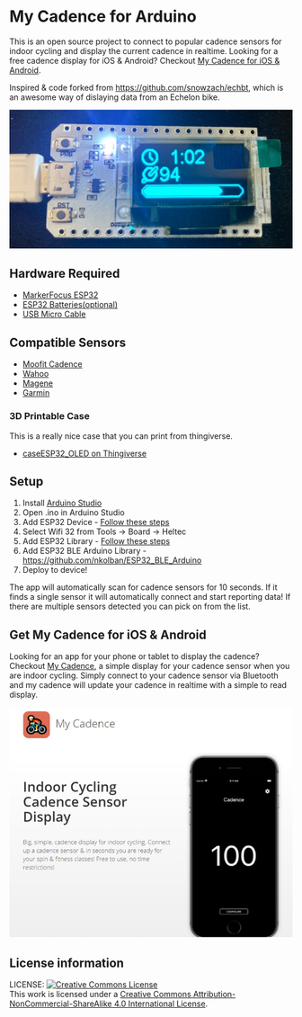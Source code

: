 # My Cadence for Arduino

This is an open source project to connect to popular cadence sensors for indoor cycling and display the current cadence in realtime.  Looking for a free cadence display for iOS & Android? Checkout [My Cadence for iOS & Android](https://mycadence.app).

Inspired & code forked from https://github.com/snowzach/echbt, which is an awesome way of dislaying data from an Echelon bike. 

![](art/cadence.png)

## Hardware Required

* [MarkerFocus ESP32](https://amzn.to/2LAmqt4)
* [ESP32 Batteries(optional)](https://amzn.to/2KGfJWA)
* [USB Micro Cable](https://amzn.to/2KSxstH)

## Compatible Sensors
* [Moofit Cadence](https://amzn.to/349DpZM)
* [Wahoo](https://amzn.to/2KEdC50)
* [Magene](https://amzn.to/3raJ0Jd)
* [Garmin](https://amzn.to/2WtSgdl)

### 3D Printable Case
This is a really nice case that you can print from thingiverse. 
* [caseESP32_OLED on Thingiverse](https://www.thingiverse.com/thing:2670713)

## Setup

1. Install [Arduino Studio](https://www.arduino.cc/en/software)
2. Open .ino in Arduino Studio
3. Add ESP32 Device - [Follow these steps](https://heltec-automation-docs.readthedocs.io/en/latest/esp32/quick_start.html)
4. Select Wifi 32 from Tools -> Board -> Heltec
5. Add ESP32 Library - [Follow these steps](https://github.com/HelTecAutomation/Heltec_ESP32)
6. Add ESP32 BLE Arduino Library - https://github.com/nkolban/ESP32_BLE_Arduino
7. Deploy to device!

The app will automatically scan for cadence sensors for 10 seconds. If it finds a single sensor it will automatically connect and start reporting data! If there are multiple sensors detected you can pick on from the list.

## Get My Cadence for iOS & Android

Looking for an app for your phone or tablet to display the cadence? Checkout [My Cadence](https://mycadence.app), a simple display for your cadence sensor when you are indoor cycling. Simply connect to your cadence sensor via Bluetooth and my cadence will update your cadence in realtime with a simple to read display.

![art](art/MyCadence.png)

## License information

LICENSE: <a rel="license" href="http://creativecommons.org/licenses/by-nc-sa/4.0/"><img alt="Creative Commons License" style="border-width:0" src="https://i.creativecommons.org/l/by-nc-sa/4.0/80x15.png" /></a><br />This work is licensed under a <a rel="license" href="http://creativecommons.org/licenses/by-nc-sa/4.0/">Creative Commons Attribution-NonCommercial-ShareAlike 4.0 International License</a>.
